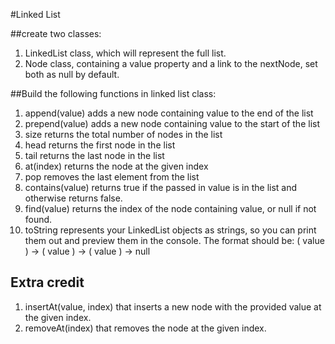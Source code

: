 #Linked List

##create two classes:

1. LinkedList class, which will represent the full list.
2. Node class, containing a value property and a link to the nextNode, set both as null by default.

##Build the following functions in linked list class:

1. append(value) adds a new node containing value to the end of the list
2. prepend(value) adds a new node containing value to the start of the list
3. size returns the total number of nodes in the list
4. head returns the first node in the list
5. tail returns the last node in the list
6. at(index) returns the node at the given index
7. pop removes the last element from the list
8. contains(value) returns true if the passed in value is in the list and otherwise returns false.
9. find(value) returns the index of the node containing value, or null if not found.
10. toString represents your LinkedList objects as strings, so you can print them out and preview them in the console. The format should be: ( value ) -> ( value ) -> ( value ) -> null

## Extra credit
1. insertAt(value, index) that inserts a new node with the provided value at the given index.
2. removeAt(index) that removes the node at the given index.